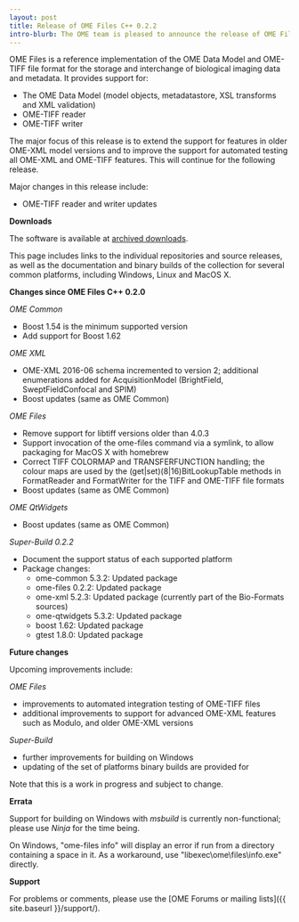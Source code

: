 ```yaml
---
layout: post
title: Release of OME Files C++ 0.2.2
intro-blurb: The OME team is pleased to announce the release of OME Files C++ 0.2.2
---
```

OME Files is a reference implementation of the OME Data Model and OME-TIFF
file format for the storage and interchange of biological imaging data and
metadata. It provides support for:

-   The OME Data Model (model objects, metadatastore, XSL transforms and XML
    validation)
-   OME-TIFF reader
-   OME-TIFF writer

The major focus of this release is to extend the support for features in older
OME-XML model versions and to improve the support for automated testing all
OME-XML and OME-TIFF features.  This will continue for the following release.

Major changes in this release include:

-   OME-TIFF reader and writer updates

**Downloads**

The software is available at
[archived downloads](http://downloads.openmicroscopy.org/ome-files-cpp/0.2.2/).

This page includes links to the individual repositories and source releases, as well as the documentation and binary builds of the collection for several common platforms, including Windows, Linux and MacOS X.

**Changes since OME Files C++ 0.2.0**

*OME Common*

-   Boost 1.54 is the minimum supported version
-   Add support for Boost 1.62

*OME XML*

-   OME-XML 2016-06 schema incremented to version 2; additional enumerations
    added for AcquisitionModel (BrightField, SweptFieldConfocal and SPIM)
-   Boost updates (same as OME Common)

*OME Files*

-   Remove support for libtiff versions older than 4.0.3
-   Support invocation of the ome-files command via a symlink, to allow
    packaging for MacOS X with homebrew
-   Correct TIFF COLORMAP and TRANSFERFUNCTION handling; the colour maps are
    used by the (get|set)(8|16)BitLookupTable methods in FormatReader and
    FormatWriter for the TIFF and OME-TIFF file formats
-   Boost updates (same as OME Common)

*OME QtWidgets*

-   Boost updates (same as OME Common)

*Super-Build 0.2.2*

-   Document the support status of each supported platform
-   Package changes:
    *   ome-common 5.3.2: Updated package
    *   ome-files 0.2.2: Updated package
    *   ome-xml 5.2.3: Updated package (currently part of the Bio-Formats
        sources)
    *   ome-qtwidgets 5.3.2: Updated package
    *   boost 1.62: Updated package
    *   gtest 1.8.0: Updated package

**Future changes**

Upcoming improvements include:

*OME Files*

-   improvements to automated integration testing of OME-TIFF files
-   additional improvements to support for advanced OME-XML features such as
    Modulo, and older OME-XML versions

*Super-Build*

-   further improvements for building on Windows
-   updating of the set of platforms binary builds are provided for

Note that this is a work in progress and subject to change.

**Errata**

Support for building on Windows with *msbuild* is currently non-functional;
please use *Ninja* for the time being.

On Windows, "ome-files info" will display an error if run from a directory
containing a space in it. As a workaround, use "libexec\ome\files\info.exe"
directly.

**Support**

For problems or comments, please use the
[OME Forums or mailing lists]({{ site.baseurl }}/support/).
